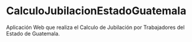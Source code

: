 # CalculoJubilacionEstadoGuatemala
Aplicación Web que realiza el Calculo de Jubilación por Trabajadores del Estado de Guatemala.
